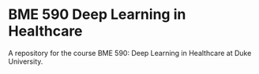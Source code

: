 # BME 590 Deep Learning in Healthcare
A repository for the course BME 590: Deep Learning in Healthcare at Duke University. 
